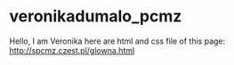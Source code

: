 # veronikadumalo_pcmz

Hello, I am Veronika 
here are html and css file of this page:
http://spcmz.czest.pl/glowna.html
